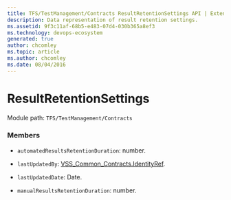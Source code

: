 ```yaml
---
title: TFS/TestManagement/Contracts ResultRetentionSettings API | Extensions for Azure DevOps Services
description: Data representation of result retention settings.
ms.assetid: 9f3c11af-68b5-e483-07d4-030b365a8ef3
ms.technology: devops-ecosystem
generated: true
author: chcomley
ms.topic: article
ms.author: chcomley
ms.date: 08/04/2016
---
```


# ResultRetentionSettings

Module path: `TFS/TestManagement/Contracts`


### Members

* `automatedResultsRetentionDuration`: number. 

* `lastUpdatedBy`: [VSS_Common_Contracts.IdentityRef](../../../VSS/WebApi/Contracts/IdentityRef.md). 

* `lastUpdatedDate`: Date. 

* `manualResultsRetentionDuration`: number. 

